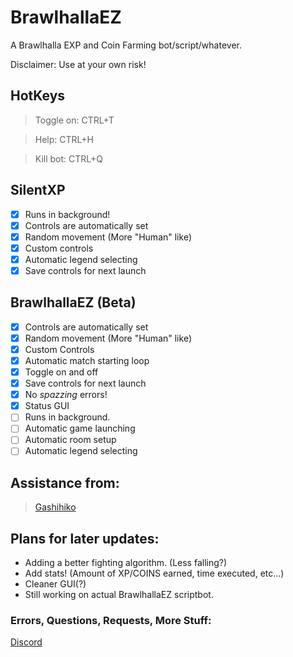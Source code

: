 # BrawlhallaEZ
A Brawlhalla EXP and Coin Farming bot/script/whatever.

Disclaimer: Use at your own risk!

## **HotKeys**
>Toggle on: CTRL+T

>Help: CTRL+H

>Kill bot: CTRL+Q

## **SilentXP**
- [x] Runs in background!
- [x] Controls are automatically set
- [x] Random movement (More "Human" like)
- [x] Custom controls
- [x] Automatic legend selecting
- [x] Save controls for next launch

## **BrawlhallaEZ** (Beta)
- [x] Controls are automatically set
- [x] Random movement (More "Human" like)
- [x] Custom Controls
- [x] Automatic match starting loop
- [x] Toggle on and off
- [x] Save controls for next launch
- [x] No *spazzing* errors!
- [x] Status GUI
- [ ] Runs in background.
- [ ] Automatic game launching
- [ ] Automatic room setup
- [ ] Automatic legend selecting

## **Assistance from:**
> [Gashihiko](https://github.com/gashihiko)

## **Plans for later updates:**
- Adding a better fighting algorithm. (Less falling?)
- Add stats! (Amount of XP/COINS earned, time executed, etc...)
- Cleaner GUI(?)
- Still working on actual BrawlhallaEZ scriptbot.

### Errors, Questions, Requests, More Stuff:
[Discord](https://discord.gg/2uj73mK)
